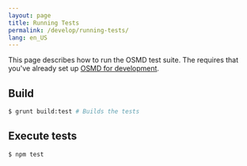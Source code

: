 ```yaml
---
layout: page
title: Running Tests
permalink: /develop/running-tests/
lang: en_US
---
```


This page describes how to run the OSMD test suite. The requires that you've already set up [OSMD for development][0].

## Build
```sh
$ grunt build:test # Builds the tests
```

## Execute tests
```sh
$ npm test
```

[0]: /develop/setup
